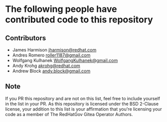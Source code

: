 # The following people have contributed code to this repository

## Contributors

- James Harmison <jharmison@redhat.com>
- Andres Romero <roller1187@gmail.com>
- Wolfgang Kulhanek <WolfgangKulhanek@gmail.com>
- Andy Krohg <akrohg@redhat.com>
- Andrew Block <andy.block@gmail.com>

## Note

If you PR this repository and are not on this list, feel free to include yourself in the list in your PR. As this repository is licensed under the BSD 2-Clause license, your addition to this list is your affirmation that you're licensing your code as a member of The RedHatGov Gitea Operator Authors.
